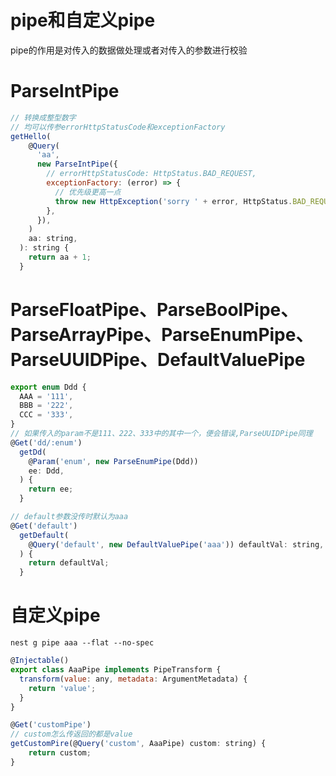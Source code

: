# pipe和自定义pipe
pipe的作用是对传入的数据做处理或者对传入的参数进行校验


# ParseIntPipe
```js
// 转换成整型数字
// 均可以传参errorHttpStatusCode和exceptionFactory
getHello(
    @Query(
      'aa',
      new ParseIntPipe({
        // errorHttpStatusCode: HttpStatus.BAD_REQUEST,
        exceptionFactory: (error) => {
          // 优先级更高一点
          throw new HttpException('sorry ' + error, HttpStatus.BAD_REQUEST);
        },
      }),
    )
    aa: string,
  ): string {
    return aa + 1;
  }
```

# ParseFloatPipe、ParseBoolPipe、ParseArrayPipe、ParseEnumPipe、ParseUUIDPipe、DefaultValuePipe
```js
export enum Ddd {
  AAA = '111',
  BBB = '222',
  CCC = '333',
}
// 如果传入的param不是111、222、333中的其中一个，便会错误,ParseUUIDPipe同理
@Get('dd/:enum')
  getDd(
    @Param('enum', new ParseEnumPipe(Ddd))
    ee: Ddd,
  ) {
    return ee;
  }
```

```js
// default参数没传时默认为aaa
@Get('default')
  getDefault(
    @Query('default', new DefaultValuePipe('aaa')) defaultVal: string,
  ) {
    return defaultVal;
  }
```

# 自定义pipe
```shell
nest g pipe aaa --flat --no-spec
```

```js
@Injectable()
export class AaaPipe implements PipeTransform {
  transform(value: any, metadata: ArgumentMetadata) {
    return 'value';
  }
}

@Get('customPipe')
// custom怎么传返回的都是value
getCustomPire(@Query('custom', AaaPipe) custom: string) {
    return custom;
}
```